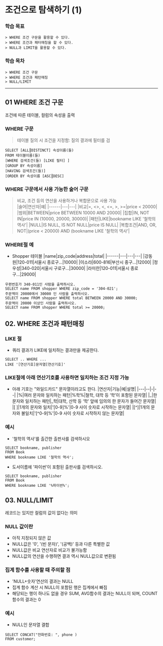 # **조건으로 탐색하기 (1)**

### 학습 목표
```
> WHERE 조건 구문을 활용할 수 있다.
> WHERE 조건과 패터매칭을 할 수 있다.
> NULL과 LIMIT을 활용할 수 있다.
```

### 학습 목차
```
> WHERE 조건 구문
> WHERE 조건과 패턴매칭
> NULL/LIMIT
```
***

## 01 WHERE 조건 구문  
조건에 따른 테이블, 컬럼의 속성을 출력
### WHERE 구문
> 테이블 질의 시 조건을 지정함: 질의 결과에 필터를 검

```
SELECT [ALL┃DISTINCT] 속성이름(들)
FROM 테이블이름(들)
[WHERE 검색조건(들) [LIKE 필터] ]
[GROUP BY 속성이름]
[HAVING 검색조건(들)]
[ORDER BY 속성이름 [ASC┃DESC]
```

### WHERE 구문에서 사용 가능한 술어 구문
> 비교, 조건 등의 연산을 사용하거나 복합문으로 사용 가능   
|술어|연산자|예|
|------|---|---|
|비교|=, <>, <, <=, >, >=|price < 20000|
|범위|BETWEEN|price BETWEEN 10000 AND 20000|
|집합|IN, NOT IN|price IN (10000, 20000, 30000)|
|패턴|LIKE|bookname LIKE '철학의 역사'|
|NULL|IS NULL, IS NOT NULL|price IS NULL|
|복합조건|AND, OR, NOT|(price < 20000) AND (bookname LIKE '철학의 역사'|

### WHERE절 예
* Shopper 테이블
|name|zip_code|address|total|
|------|---|---|---|
|강동원|120-011|서울시 종로구...|10000|
|이소라|600-816|부산시 중구...|12000|
|정우성|340-020|서울시 구로구...|30000|
|라미란|120-011|서울시 종로구...|29000|
```
우편번호가 340-011인 사람을 출력하시오.
SELECT name FROM shopper WHERE zip_code = '304-021';
주문액이 20000에서 30000 인 사람을 출력하시오.
SELECT name FROM shopper WHERE total BETWEEN 20000 AND 30000;
주문액이 20000 이상인 사람을 출력하시오.
SELECT name FROM shopper WHERE total >= 20000;
```

## 02. WHERE 조건과 패턴매칭
### LIKE 절
* 쿼리 결과가 LIKE에 일치하는 결과만을 제공한다.
```
SELECT .. WHERE ...  
LIKE '[연산기호]문자열[연산기호]'
```

### LIKE절에 아래 연산기호를 사용하면 일치하는 조건 지정 가능
* 아래 기호는 "와일드카드" 문자열이라고도 한다.
|연산자|기능|예|설명|
|---|--|-|--|
|%|여러 문자와 일치하는 패턴|%학%|철학, 대학 등 ‘학’이 포함된 문자열|
|_|한 문자와 일치하는 패턴|_학|대학, 산학 등 ‘학’ 앞에 임의의 한 문자가 들어간 문자열|
|[ ]|1개의 문자와 일치|'[0-9]%'|0-9 사이 숫자로 시작하는 문자열|
|[^]|1개의 문자와 불일치|'[^0-9]%'|0-9 사이 숫자로 시작하지 않는 문자열|

### 예시
* '철학의 역사'를 출간한 출판사를 검색하시오
```
SELECT bookname, publisher  
FROM Book  
WHERE bookname LIKE '철학의 역사';
```

* 도서이름에 '파이썬’이 포함된 출판사를 검색하시오.
```
SELECT bookname, publisher  
FROM Book  
WHERE bookname LIKE '%파이썬%';
```

## 03. NULL/LIMIT  
레코드는 있지만 컬럼의 값이 없다는 의미
### NULL 값이란
* 아직 지정되지 않은 값  
* NULL값은 '0', '(빈 문자)', '(공백)' 등과 다른 특별한 값  
* NULL값은 비교 연산자로 비교가 불가능함  
* NULL값의 연산을 수행하면 결과 역시 NULL값으로 변환됨  
### 집계 함수를 사용할 때 주의할 점
* 'NULL+숫자'연산의 결과는 NULL  
* 집계 함수 계산 시 NULL이 포함된 행은 집계에서 빠짐  
* 해당되는 행이 하나도 없을 경우 SUM, AVG함수의 결과는 NULL이 되며, COUNT함수의 결과는 0

### 예시
* NULL인 문자열 결합
```
SELECT CONCAT("전화번호: ", phone )
FROM customer;
```
